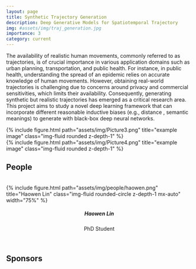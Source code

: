 ```yaml
---
layout: page
title: Synthetic Trajectory Generation
description: Deep Generative Models for Spatiotemporal Trajectory
img: #assets/img/traj_generation.jpg
importance: 3
category: current
---
```

The availability of realistic human movements, commonly referred to as trajectories, is of crucial importance in various application domains such as urban planning, transportation, and public health. For instance, in public health, understanding the spread of an epidemic relies on accurate knowledge of human movements. However, obtaining real-world trajectories is challenging due to concerns around privacy and commercial sensitivities, which limits their availability. Consequently, generating synthetic but realistic trajectories has emerged as a critical research area. This project aims  to study a novel deep learning framework that can incorporate different reasonable inductive biases (e.g., distance , semantic meanings) to generate with black-box deep neural networks.

<div class="row">
    <div class="col-sm mt-3 mt-md-0">
        {% include figure.html path="assets/img/Picture3.png" title="example image" class="img-fluid rounded z-depth-1" %}
    </div>
    <div class="col-sm mt-3 mt-md-0">
        {% include figure.html path="assets/img/Picture4.png" title="example image" class="img-fluid rounded z-depth-1" %}
    </div>
</div>

## People
<br>

<div class="row">
<div class="col-sm mt-3 mt-md-0">
        <div class="text-center">
            {% include figure.html path="assets/img/people/haowen.png" title="Haowen Lin" class="img-fluid rounded-circle z-depth-1 mx-auto" width="75%" %}
        </div>
        <h5 style="text-align:center;">Haowen Lin</h5>
        <p style="text-align:center;">PhD Student</p>
    </div>
</div>

<br>


## Sponsors
